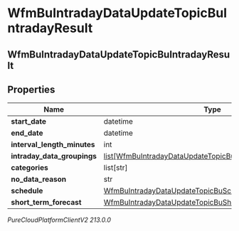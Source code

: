 # WfmBuIntradayDataUpdateTopicBuIntradayResult

## WfmBuIntradayDataUpdateTopicBuIntradayResult

## Properties

|Name | Type | Description | Notes|
|------------ | ------------- | ------------- | -------------|
| **start_date** | datetime |  | [optional] |
| **end_date** | datetime |  | [optional] |
| **interval_length_minutes** | int |  | [optional] |
| **intraday_data_groupings** | [list[WfmBuIntradayDataUpdateTopicBuIntradayDataGroup]](WfmBuIntradayDataUpdateTopicBuIntradayDataGroup) |  | [optional] |
| **categories** | list[str] |  | [optional] |
| **no_data_reason** | str |  | [optional] |
| **schedule** | [WfmBuIntradayDataUpdateTopicBuScheduleReference](WfmBuIntradayDataUpdateTopicBuScheduleReference) |  | [optional] |
| **short_term_forecast** | [WfmBuIntradayDataUpdateTopicBuShortTermForecastReference](WfmBuIntradayDataUpdateTopicBuShortTermForecastReference) |  | [optional] |



_PureCloudPlatformClientV2 213.0.0_
